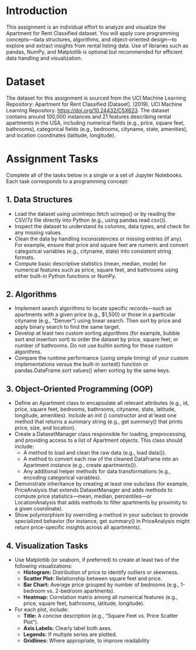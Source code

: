 # Introduction
This assignment is an individual effort to analyze and visualize the Apartment for Rent
Classified dataset. You will apply core programming concepts—data structures, algorithms,
and object-oriented design—to explore and extract insights from rental listing data. Use of
libraries such as pandas, NumPy, and Matplotlib is optional but recommended for efficient
data handling and visualization.

# Dataset
The dataset for this assignment is sourced from the UCI Machine Learning Repository:
Apartment for Rent Classified [Dataset]. (2019). UCI Machine Learning Repository.
https://doi.org/10.24432/C5X623.
The dataset contains around 100,000 instances and 21 features describing rental apartments
in the USA, including numerical fields (e.g., price, square feet, bathrooms), categorical
fields (e.g., bedrooms, cityname, state, amenities), and location coordinates (latitude,
longitude).

# Assignment Tasks
Complete all of the tasks below in a single or a set of Jupyter Notebooks. Each task corresponds
to a programming concept:
## 1. Data Structures
* Load the dataset using ucimlrepo.fetch ucirepo() or by reading the CSV/7z file directly into Python (e.g., using pandas.read csv()).
* Inspect the dataset to understand its columns, data types, and check for any missing
values.
* Clean the data by handling inconsistencies or missing entries (if any). For example,
ensure that price and square feet are numeric and convert categorical variables (e.g.,
cityname, state) into consistent string formats.
* Compute basic descriptive statistics (mean, median, mode) for numerical features such
as price, square feet, and bathrooms using either built-in Python functions or NumPy.

## 2. Algorithms
* Implement search algorithms to locate specific records—such as apartments with a given
price (e.g., $1,500) or those in a particular cityname (e.g., “Denver”) using linear search.
Then sort by price and apply binary search to find the same target.
* Develop at least two custom sorting algorithms (for example, bubble sort and insertion
sort) to order the dataset by price, square feet, or number of bathrooms. Do not use builtin sorting for these custom algorithms.
* Compare the runtime performance (using simple timing) of your custom implementations
versus the built-in sorted() function or pandas.DataFrame.sort values() when sorting
by the same keys.

## 3. Object-Oriented Programming (OOP)
* Define an Apartment class to encapsulate all relevant attributes (e.g., id, price, square feet,
bedrooms, bathrooms, cityname, state, latitude, longitude, amenities). Include an
init () constructor and at least one method that returns a summary string (e.g.,
get summary() that prints price, size, and location).
* Create a DatasetManager class responsible for loading, preprocessing, and providing
access to a list of Apartment objects. This class should include:
  - A method to load and clean the raw data (e.g., load data()).
  - A method to convert each row of the cleaned DataFrame into an Apartment instance
(e.g., create apartments()).
  - Any additional helper methods for data transformations (e.g., encoding categorical
variables).
* Demonstrate inheritance by creating at least one subclass (for example, PriceAnalysis
that extends DatasetManager and adds methods to compute price statistics—mean, median, percentiles—or LocationAnalysis that adds methods to filter apartments by proximity to a given coordinate).
* Show polymorphism by overriding a method in your subclass to provide specialized behavior (for instance, get summary() in PriceAnalysis might return price-specific insights
across all apartments).

## 4. Visualization Tasks
* Use Matplotlib (or seaborn, if preferred) to create at least two of the following visualizations:
  - **Histogram:** Distribution of price to identify outliers or skewness.
  - **Scatter Plot:** Relationship between square feet and price.
  - **Bar Chart:** Average price grouped by number of bedrooms (e.g., 1-bedroom vs.
2-bedroom apartments).
  - **Heatmap:** Correlation matrix among all numerical features (e.g., price, square feet,
bathrooms, latitude, longitude).
* For each plot, include:
  - **Title:** A concise description (e.g., “Square Feet vs. Price Scatter Plot”).
  - **Axis Labels:** Clearly label both axes.
  - **Legends:** If multiple series are plotted.
  - **Gridlines:** Where appropriate, to improve readability